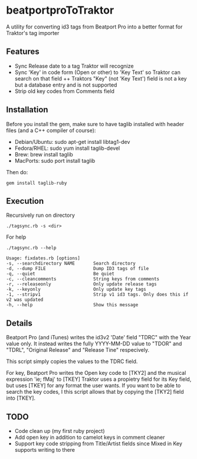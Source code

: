 beatportproToTraktor
====================

A utility for converting id3 tags from Beatport Pro into a better format for Traktor's tag importer

Features
--------
+ Sync Release date to a tag Traktor will recognize
+ Sync 'Key' in code form (Open or other) to 'Key Text' so Traktor can search on that field
++ Traktors "Key" (not 'Key Text') field is not a key but a database entry and is not supported
+ Strip old key codes from Comments field

Installation
------------

Before you install the gem, make sure to have taglib installed with header files (and a C++ compiler of course):
+ Debian/Ubuntu: sudo apt-get install libtag1-dev
+ Fedora/RHEL: sudo yum install taglib-devel
+ Brew: brew install taglib
+ MacPorts: sudo port install taglib

Then do:
```
gem install taglib-ruby
```

Execution
---------
Recursively run on directory
```
./tagsync.rb -s <dir>
```

For help
```
./tagsync.rb --help

Usage: fixdates.rb [options]
-s, --searchdirectory NAME       Search directory
-d, --dump FILE                  Dump ID3 tags of file
-q, --quiet                      Be quiet
-c, --cleancomments              String keys from comments
-r, --releaseonly                Only update release tags
-k, --keyonly                    Only update key tags
-1, --stripv1                    Strip v1 id3 tags. Only does this if v2 was updated
-h, --help                       Show this message
```


Details
-------
Beatport Pro (and iTunes) writes the id3v2 'Date' field "TDRC" with the Year value only.
It instead writes the fully YYYY-MM-DD value to "TDOR" and "TDRL", "Original Release" and "Release Tine" respecively. 

This script simply copies the values to the TDRC field.

For key, Beatport Pro writes the Open key code to [TKY2] and the musical expression 'ie; fMaj' to [TKEY]
Traktor uses a propietry field for its Key field, but uses [TKEY] for any format the user wants. If you want to be able to search
the key codes, I this script allows that by copying the [TKY2] field into [TKEY].

TODO
----
+ Code clean up (my first ruby project)
+ Add open key in addition to camelot keys in comment cleaner
+ Support key code stripping from Title/Artist fields since Mixed in Key supports writing to there
